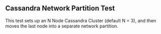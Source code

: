 ## Cassandra Network Partition Test

This test sets up an N Node Cassandra Cluster (default N = 3), and then moves the last node into a separate network partition.